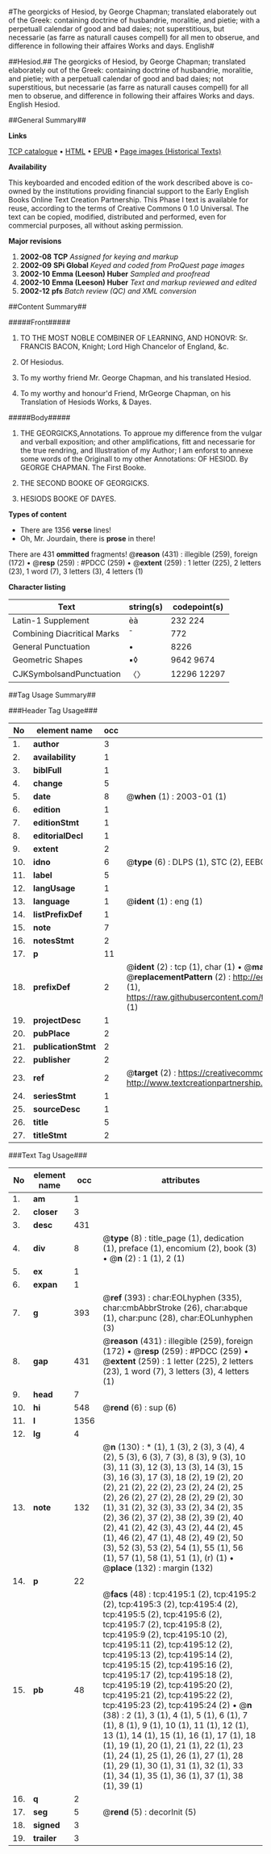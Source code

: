 #The georgicks of Hesiod, by George Chapman; translated elaborately out of the Greek: containing doctrine of husbandrie, moralitie, and pietie; with a perpetuall calendar of good and bad daies; not superstitious, but necessarie (as farre as naturall causes compell) for all men to obserue, and difference in following their affaires Works and days. English#

##Hesiod.##
The georgicks of Hesiod, by George Chapman; translated elaborately out of the Greek: containing doctrine of husbandrie, moralitie, and pietie; with a perpetuall calendar of good and bad daies; not superstitious, but necessarie (as farre as naturall causes compell) for all men to obserue, and difference in following their affaires
Works and days. English
Hesiod.

##General Summary##

**Links**

[TCP catalogue](http://www.ota.ox.ac.uk/tcp/)  • 
[HTML](http://tei.it.ox.ac.uk/tcp/Texts-HTML/free/A03/A03120.html)  • 
[EPUB](http://tei.it.ox.ac.uk/tcp/Texts-EPUB/free/A03/A03120.epub) • 
[Page images (Historical Texts)](https://data.historicaltexts.jisc.ac.uk/view?pubId=eebo-99839747e&pageId=eebo-99839747e-4195-1)

**Availability**

This keyboarded and encoded edition of the
	       work described above is co-owned by the institutions
	       providing financial support to the Early English Books
	       Online Text Creation Partnership. This Phase I text is
	       available for reuse, according to the terms of Creative
	       Commons 0 1.0 Universal. The text can be copied,
	       modified, distributed and performed, even for
	       commercial purposes, all without asking permission.

**Major revisions**

1. __2002-08__ __TCP__ *Assigned for keying and markup*
1. __2002-09__ __SPi Global__ *Keyed and coded from ProQuest page images*
1. __2002-10__ __Emma (Leeson) Huber__ *Sampled and proofread*
1. __2002-10__ __Emma (Leeson) Huber__ *Text and markup reviewed and edited*
1. __2002-12__ __pfs__ *Batch review (QC) and XML conversion*

##Content Summary##

#####Front#####

1. TO THE MOST NOBLE COMBINER OF LEARNING, AND HONOVR: Sr. FRANCIS BACON, Knight; Lord High Chancelor of England, &c.

1. Of Hesiodus.

1. To my worthy friend Mr. George Chapman, and his translated Hesiod.

1. To my worthy and honour'd Friend, MrGeorge Chapman, on his Translation of Hesiods Works, & Dayes.

#####Body#####

1. THE GEORGICKS,Annotations. To approue my difference from the vulgar and verball exposition; and other amplifications, fitt and necessarie for the true rendring, and Illustration of my Author; I am enforst to annexe some words of the Originall to my other Annotations: OF HESIOD. By GEORGE CHAPMAN. The First Booke.

1. THE SECOND BOOKE OF GEORGICKS.

1. HESIODS BOOKE OF DAYES.

**Types of content**

  * There are 1356 **verse** lines!
  * Oh, Mr. Jourdain, there is **prose** in there!

There are 431 **ommitted** fragments! 
 @__reason__ (431) : illegible (259), foreign (172)  •  @__resp__ (259) : #PDCC (259)  •  @__extent__ (259) : 1 letter (225), 2 letters (23), 1 word (7), 3 letters (3), 4 letters (1)

**Character listing**


|Text|string(s)|codepoint(s)|
|---|---|---|
|Latin-1 Supplement|èà|232 224|
|Combining             Diacritical Marks|̄|772|
|General Punctuation|•|8226|
|Geometric Shapes|▪◊|9642 9674|
|CJKSymbolsandPunctuation|〈〉|12296 12297|

##Tag Usage Summary##

###Header Tag Usage###

|No|element name|occ|attributes|
|---|---|---|---|
|1.|__author__|3||
|2.|__availability__|1||
|3.|__biblFull__|1||
|4.|__change__|5||
|5.|__date__|8| @__when__ (1) : 2003-01 (1)|
|6.|__edition__|1||
|7.|__editionStmt__|1||
|8.|__editorialDecl__|1||
|9.|__extent__|2||
|10.|__idno__|6| @__type__ (6) : DLPS (1), STC (2), EEBO-CITATION (1), PROQUEST (1), VID (1)|
|11.|__label__|5||
|12.|__langUsage__|1||
|13.|__language__|1| @__ident__ (1) : eng (1)|
|14.|__listPrefixDef__|1||
|15.|__note__|7||
|16.|__notesStmt__|2||
|17.|__p__|11||
|18.|__prefixDef__|2| @__ident__ (2) : tcp (1), char (1)  •  @__matchPattern__ (2) : ([0-9\-]+):([0-9IVX]+) (1), (.+) (1)  •  @__replacementPattern__ (2) : http://eebo.chadwyck.com/downloadtiff?vid=$1&page=$2 (1), https://raw.githubusercontent.com/textcreationpartnership/Texts/master/tcpchars.xml#$1 (1)|
|19.|__projectDesc__|1||
|20.|__pubPlace__|2||
|21.|__publicationStmt__|2||
|22.|__publisher__|2||
|23.|__ref__|2| @__target__ (2) : https://creativecommons.org/publicdomain/zero/1.0/ (1), http://www.textcreationpartnership.org/docs/. (1)|
|24.|__seriesStmt__|1||
|25.|__sourceDesc__|1||
|26.|__title__|5||
|27.|__titleStmt__|2||


###Text Tag Usage###

|No|element name|occ|attributes|
|---|---|---|---|
|1.|__am__|1||
|2.|__closer__|3||
|3.|__desc__|431||
|4.|__div__|8| @__type__ (8) : title_page (1), dedication (1), preface (1), encomium (2), book (3)  •  @__n__ (2) : 1 (1), 2 (1)|
|5.|__ex__|1||
|6.|__expan__|1||
|7.|__g__|393| @__ref__ (393) : char:EOLhyphen (335), char:cmbAbbrStroke (26), char:abque (1), char:punc (28), char:EOLunhyphen (3)|
|8.|__gap__|431| @__reason__ (431) : illegible (259), foreign (172)  •  @__resp__ (259) : #PDCC (259)  •  @__extent__ (259) : 1 letter (225), 2 letters (23), 1 word (7), 3 letters (3), 4 letters (1)|
|9.|__head__|7||
|10.|__hi__|548| @__rend__ (6) : sup (6)|
|11.|__l__|1356||
|12.|__lg__|4||
|13.|__note__|132| @__n__ (130) : * (1), 1 (3), 2 (3), 3 (4), 4 (2), 5 (3), 6 (3), 7 (3), 8 (3), 9 (3), 10 (3), 11 (3), 12 (3), 13 (3), 14 (3), 15 (3), 16 (3), 17 (3), 18 (2), 19 (2), 20 (2), 21 (2), 22 (2), 23 (2), 24 (2), 25 (2), 26 (2), 27 (2), 28 (2), 29 (2), 30 (1), 31 (2), 32 (3), 33 (2), 34 (2), 35 (2), 36 (2), 37 (2), 38 (2), 39 (2), 40 (2), 41 (2), 42 (3), 43 (2), 44 (2), 45 (1), 46 (2), 47 (1), 48 (2), 49 (2), 50 (3), 52 (3), 53 (2), 54 (1), 55 (1), 56 (1), 57 (1), 58 (1), 51 (1), (r) (1)  •  @__place__ (132) : margin (132)|
|14.|__p__|22||
|15.|__pb__|48| @__facs__ (48) : tcp:4195:1 (2), tcp:4195:2 (2), tcp:4195:3 (2), tcp:4195:4 (2), tcp:4195:5 (2), tcp:4195:6 (2), tcp:4195:7 (2), tcp:4195:8 (2), tcp:4195:9 (2), tcp:4195:10 (2), tcp:4195:11 (2), tcp:4195:12 (2), tcp:4195:13 (2), tcp:4195:14 (2), tcp:4195:15 (2), tcp:4195:16 (2), tcp:4195:17 (2), tcp:4195:18 (2), tcp:4195:19 (2), tcp:4195:20 (2), tcp:4195:21 (2), tcp:4195:22 (2), tcp:4195:23 (2), tcp:4195:24 (2)  •  @__n__ (38) : 2 (1), 3 (1), 4 (1), 5 (1), 6 (1), 7 (1), 8 (1), 9 (1), 10 (1), 11 (1), 12 (1), 13 (1), 14 (1), 15 (1), 16 (1), 17 (1), 18 (1), 19 (1), 20 (1), 21 (1), 22 (1), 23 (1), 24 (1), 25 (1), 26 (1), 27 (1), 28 (1), 29 (1), 30 (1), 31 (1), 32 (1), 33 (1), 34 (1), 35 (1), 36 (1), 37 (1), 38 (1), 39 (1)|
|16.|__q__|2||
|17.|__seg__|5| @__rend__ (5) : decorInit (5)|
|18.|__signed__|3||
|19.|__trailer__|3||

